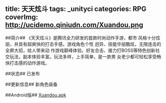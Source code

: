 title: 天天炫斗
tags: _unityci
categories: RPG
coverImg: http://ucidemo.qiniudn.com/Xuandou.png
---
##简介##
《天天炫斗》是腾讯全力研发的首款时尚动作手游，都市 风格十分炫丽，并具有超爽快的打击手感。游戏角色个性 迥异、技能华丽酷炫，无限连击的全屏大招，给人带来动 作游戏巅峰体验。好友合击、接力打BOSS等特色创新社 交玩法，副本体验丰富。玩法多样，上手简单，是一款男 女老少都可轻松享受畅快打击感的动作游戏。

##状态##
已发布

##更新信息##
新角色装备

##Android版##
[Xuandou.apk](http://ucidemo.qiniudn.com/Xuandou.apk) 
